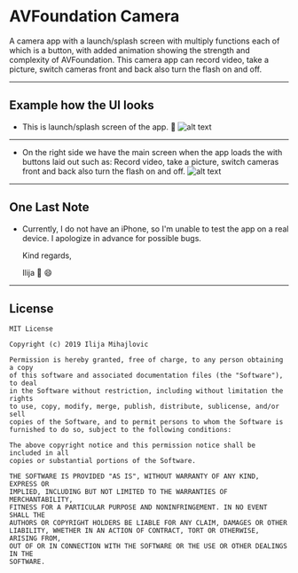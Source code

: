 # AVFoundation Camera
A camera app with a launch/splash screen with multiply functions each of which is a button, with added animation showing the strength and complexity of AVFoundation. This camera app can record video, take a picture,  switch cameras front and back also turn the flash on and off.
___

## Example how the UI looks

* This is launch/splash screen of the app. 🚀
![alt text](https://github.com/IlijaMihajlovic/AVFoundation-Camera-/blob/master/AVFoundation%20Camera/Images/Freebie.png)

___

* On the right side we have the main screen when the app loads the with buttons laid out such as: Record video, take a picture,  switch cameras front and back also turn the flash on and off.
![alt text](https://github.com/IlijaMihajlovic/AVFoundation-Camera-/blob/master/AVFoundation%20Camera/Images/Iphone.png)
___

## One Last Note
* Currently, I do not have an iPhone, so I'm unable to test the app on a real device. I apologize in advance for possible bugs.

   Kind regards,

   Ilija 🖖 😄
___

## License
```
MIT License

Copyright (c) 2019 Ilija Mihajlovic

Permission is hereby granted, free of charge, to any person obtaining a copy
of this software and associated documentation files (the "Software"), to deal
in the Software without restriction, including without limitation the rights
to use, copy, modify, merge, publish, distribute, sublicense, and/or sell
copies of the Software, and to permit persons to whom the Software is
furnished to do so, subject to the following conditions:

The above copyright notice and this permission notice shall be included in all
copies or substantial portions of the Software.

THE SOFTWARE IS PROVIDED "AS IS", WITHOUT WARRANTY OF ANY KIND, EXPRESS OR
IMPLIED, INCLUDING BUT NOT LIMITED TO THE WARRANTIES OF MERCHANTABILITY,
FITNESS FOR A PARTICULAR PURPOSE AND NONINFRINGEMENT. IN NO EVENT SHALL THE
AUTHORS OR COPYRIGHT HOLDERS BE LIABLE FOR ANY CLAIM, DAMAGES OR OTHER
LIABILITY, WHETHER IN AN ACTION OF CONTRACT, TORT OR OTHERWISE, ARISING FROM,
OUT OF OR IN CONNECTION WITH THE SOFTWARE OR THE USE OR OTHER DEALINGS IN THE
SOFTWARE.
```
